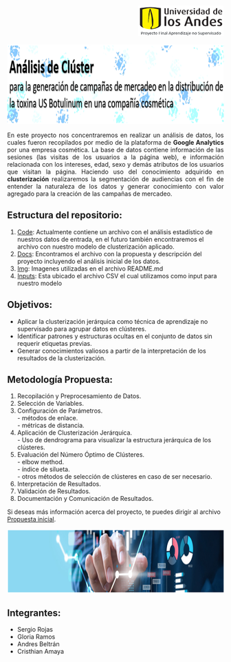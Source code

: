 <div align="right">
  <img src="Img/proj-UA.png" alt="Logo de Uniandes" width="200" height="70">
</div>
<br>
<div align="center">
  <img src="Img/Titulo.png" alt="titulo" width="850" height="185">
</div>

<p align="justify"> 
En este proyecto nos concentraremos en realizar un análisis de datos, los cuales fueron recopilados por medio de la plataforma de <strong>Google Analytics</strong> por una empresa cosmética. La base de datos contiene información de las sesiones (las visitas de los usuarios a la página web), e información relacionada con los intereses, edad, sexo y demás atributos de los usuarios que visitan la página. Haciendo uso del conocimiento adquirido en <strong>clusterización</strong> realizaremos la segmentación de audiencias con el fin de entender la naturaleza de los datos y generar conocimiento con valor agregado para la creación de las campañas de mercadeo.</p>

<h2 >Estructura del repositorio:</h2> 
<ol>
    <li><a href="Code/">Code</a>: Actualmente contiene un archivo con el análisis estadístico de nuestros datos de entrada, en el futuro también encontraremos el archivo con nuestro modelo de clusterización aplicado.</li>
    <li><a href="Docs/">Docs</a>: Encontramos el archivo con la propuesta y descripción del proyecto incluyendo el análisis inicial de los datos.</li>
    <li><a href="Img/">Img</a>: Imagenes utilizadas en el archivo README.md</li>
    <li><a href="Inputs/">Inputs</a>: Esta ubicado el archivo CSV el cual utilizamos como input para nuestro modelo</li>
</ol>

<h2 >Objetivos:</h2> 
<ul>
    <li>Aplicar la clusterización jerárquica como técnica de aprendizaje no supervisado para agrupar datos en clústeres.</li>
    <li>Identificar patrones y estructuras ocultas en el conjunto de datos sin requerir etiquetas previas. </li>
    <li>Generar conocimientos valiosos a partir de la interpretación de los resultados de la clusterización.</li> 
</ul>

<h2 >Metodología Propuesta: </h2> 
<ol>
    <li>Recopilación y Preprocesamiento de Datos.</li>
    <li>Selección de Variables.</li>
    <li>Configuración de Parámetros.</li>
        - métodos de enlace.<br>
        - métricas de distancia. 
    <li>Aplicación de Clusterización Jerárquica.</li>
        - Uso de dendrograma para visualizar la estructura jerárquica de los clústeres.
    <li>Evaluación del Número Óptimo de Clústeres.</li>
        - elbow method.<br>
        - índice de silueta.<br>
        - otros métodos de selección de clústeres en caso de ser necesario.
    <li>Interpretación de Resultados.</li>
    <li>Validación de Resultados.</li>
    <li>Documentación y Comunicación de Resultados.</li>
</ol>

Si deseas más información acerca del proyecto, te puedes dirigir al archivo [Propuesta inicial](Docs/Propuesta_Inicial_grupo_15.docx).

<div align="center">
  <img src="Img/linea.png" alt="imagen" width="900" height="150">
</div>

<h2 >Integrantes:</h2> 
<ul>
    <li>Sergio Rojas</li>
    <li>Gloria Ramos </li>
    <li>Andres Beltrán</li>
    <li>Cristhian Amaya</li>
</ul>
